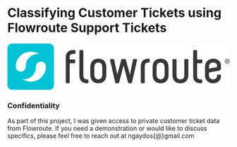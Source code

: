 # Classifying Customer Tickets using Flowroute Support Tickets

![image flowroute logo](Flowroute_logo_2017.png)

### Confidentiality
As part of this project, I was given access to private customer ticket data from Flowroute. If you need a demonstration or would like to discuss specifics, please feel free to reach out at ngaydos{@}gmail.com
